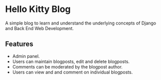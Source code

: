 # Hello Kitty Blog


A simple blog to learn and understand the underlying concepts of Django and Back End Web Development. 

## Features
- Admin panel.
- Users can maintain blogposts, edit and delete blogposts.
- Comments can be moderated by the blogpost author.
- Users can view and and comment on individual blogposts.

